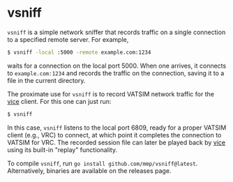 vsniff
======

`vsniff` is a simple network sniffer that records traffic on a single
connection to a specified remote server. For example,
```bash
$ vsniff -local :5000 -remote example.com:1234
```
waits for a connection on the local port 5000. When one arrives, it
connects to `example.com:1234` and records the traffic on the connection,
saving it to a file in the current directory.

The proximate use for `vsniff` is to record VATSIM network traffic for the
[vice](https://github.com/mmp/vice) client.  For this one can just run:
```bash
$ vsniff
```
In this case, `vsniff` listens to the local port 6809, ready for a proper
VATSIM client (e.g., VRC) to connect, at which point it completes the
connection to VATSIM for VRC.  The recorded session file can later be
played back by [vice](https://github.com/mmp/vice) using its built-in
"replay" functionality.

To compile `vsniff`, run `go install
github.com/mmp/vsniff@latest`. Alternatively, binaries are available on the
releases page.


